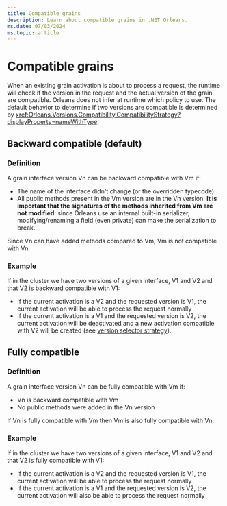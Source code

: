 ```yaml
---
title: Compatible grains
description: Learn about compatible grains in .NET Orleans.
ms.date: 07/03/2024
ms.topic: article
---
```


# Compatible grains

When an existing grain activation is about to process a request, the runtime will check if the version in the request and the actual version of the grain are compatible. Orleans does not infer at runtime which policy to use. The default behavior to determine if two versions are compatible is determined by <xref:Orleans.Versions.Compatibility.CompatibilityStrategy?displayProperty=nameWithType>.

## Backward compatible (default)

### Definition

A grain interface version Vn can be backward compatible with Vm if:

- The name of the interface didn't change (or the overridden typecode).
- All public methods present in the Vm version are in the Vn version.
  **It is important that the signatures of the methods inherited from Vm are not modified**: since Orleans use
  an internal built-in serializer, modifying/renaming a field (even private) can make the
  serialization to break.

Since Vn can have added methods compared to Vm, Vm is not compatible with Vn.

### Example

If in the cluster we have two versions of a given interface, V1 and V2 and that V2 is backward compatible
with V1:

- If the current activation is a V2 and the requested version is V1, the current activation will
    be able to process the request normally
- If the current activation is a V1 and the requested version is V2, the current activation will be
    deactivated and a new activation compatible with V2 will be created (see [version selector strategy](version-selector-strategy.md)).

## Fully compatible

### Definition

A grain interface version Vn can be fully compatible with Vm if:

- Vn is backward compatible with Vm
- No public methods were added in the Vn version

If Vn is fully compatible with Vm then Vm is also fully compatible with Vn.

### Example

If in the cluster we have two versions of a given interface, V1 and V2 and that V2 is fully compatible
with V1:

- If the current activation is a V2 and the requested version is V1, the current activation will be able to process the request normally
- If the current activation is a V1 and the requested version is V2, the current activation will also be able to process the request normally
